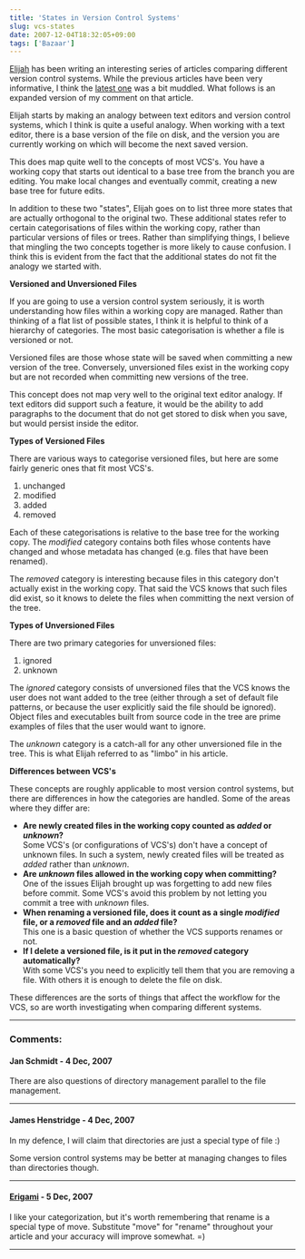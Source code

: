 ```yaml
---
title: 'States in Version Control Systems'
slug: vcs-states
date: 2007-12-04T18:32:05+09:00
tags: ['Bazaar']
---
```


[Elijah](http://blogs.gnome.org/newren/) has been writing an interesting
series of articles comparing different version control systems. While
the previous articles have been very informative, I think the [latest
one](http://blogs.gnome.org/newren/2007/12/01/the-concepts-a-user-must-learn-to-understand-existing-vcses/)
was a bit muddled. What follows is an expanded version of my comment on
that article.

Elijah starts by making an analogy between text editors and version
control systems, which I think is quite a useful analogy. When working
with a text editor, there is a base version of the file on disk, and the
version you are currently working on which will become the next saved
version.

This does map quite well to the concepts of most VCS\'s. You have a
working copy that starts out identical to a base tree from the branch
you are editing. You make local changes and eventually commit, creating
a new base tree for future edits.

In addition to these two \"states\", Elijah goes on to list three more
states that are actually orthogonal to the original two. These
additional states refer to certain categorisations of files within the
working copy, rather than particular versions of files or trees. Rather
than simplifying things, I believe that mingling the two concepts
together is more likely to cause confusion. I think this is evident from
the fact that the additional states do not fit the analogy we started
with.

**Versioned and Unversioned Files**

If you are going to use a version control system seriously, it is worth
understanding how files within a working copy are managed. Rather than
thinking of a flat list of possible states, I think it is helpful to
think of a hierarchy of categories. The most basic categorisation is
whether a file is versioned or not.

Versioned files are those whose state will be saved when committing a
new version of the tree. Conversely, unversioned files exist in the
working copy but are not recorded when committing new versions of the
tree.

This concept does not map very well to the original text editor analogy.
If text editors did support such a feature, it would be the ability to
add paragraphs to the document that do not get stored to disk when you
save, but would persist inside the editor.

**Types of Versioned Files**

There are various ways to categorise versioned files, but here are some
fairly generic ones that fit most VCS\'s.

1.  unchanged
2.  modified
3.  added
4.  removed

Each of these categorisations is relative to the base tree for the
working copy. The *modified* category contains both files whose contents
have changed and whose metadata has changed (e.g. files that have been
renamed).

The *removed* category is interesting because files in this category
don\'t actually exist in the working copy. That said the VCS knows that
such files did exist, so it knows to delete the files when committing
the next version of the tree.

**Types of Unversioned Files**

There are two primary categories for unversioned files:

1.  ignored
2.  unknown

The *ignored* category consists of unversioned files that the VCS knows
the user does not want added to the tree (either through a set of
default file patterns, or because the user explicitly said the file
should be ignored). Object files and executables built from source code
in the tree are prime examples of files that the user would want to
ignore.

The *unknown* category is a catch-all for any other unversioned file in
the tree. This is what Elijah referred to as \"limbo\" in his article.

**Differences between VCS\'s**

These concepts are roughly applicable to most version control systems,
but there are differences in how the categories are handled. Some of the
areas where they differ are:

-   **Are newly created files in the working copy counted as *added* or
    *unknown*?**<br/>
    Some VCS\'s (or configurations of VCS\'s) don\'t have a concept of
    unknown files. In such a system, newly created files will be treated
    as *added* rather than *unknown*.
-   **Are *unknown* files allowed in the working copy when
    committing?**<br/>
    One of the issues Elijah brought up was forgetting to add new files
    before commit. Some VCS\'s avoid this problem by not letting you
    commit a tree with *unknown* files.
-   **When renaming a versioned file, does it count as a single
    *modified* file, or a *removed* file and an *added* file?**<br/>
    This one is a basic question of whether the VCS supports renames or
    not.
-   **If I delete a versioned file, is it put in the *removed* category
    automatically?**<br/>
    With some VCS\'s you need to explicitly tell them that you are
    removing a file. With others it is enough to delete the file on
    disk.

These differences are the sorts of things that affect the workflow for
the VCS, so are worth investigating when comparing different systems.

---
### Comments:
#### Jan Schmidt - <time datetime="2007-12-04 19:35:41">4 Dec, 2007</time>

There are also questions of directory management parallel to the file
management.

---
#### James Henstridge - <time datetime="2007-12-04 21:31:41">4 Dec, 2007</time>

In my defence, I will claim that directories are just a special type of
file :)

Some version control systems may be better at managing changes to files
than directories though.

---
#### [Erigami](http://piepalace.ca/blog) - <time datetime="2007-12-05 00:26:36">5 Dec, 2007</time>

I like your categorization, but it\'s worth remembering that rename is a
special type of move. Substitute \"move\" for \"rename\" throughout your
article and your accuracy will improve somewhat. =)

---
